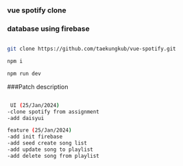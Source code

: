 ### vue spotify clone

### database using firebase

```bash

git clone https://github.com/taekungkub/vue-spotify.git

npm i

npm run dev
```

###Patch description

```bash

 UI (25/Jan/2024)
-clone spotify from assignment
-add daisyui

feature (25/Jan/2024)
-add init firebase
-add seed create song list
-add update song to playlist
-add delete song from playlist
```
